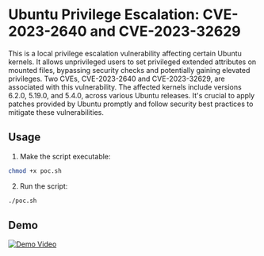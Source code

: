 # Ubuntu Privilege Escalation: CVE-2023-2640 and CVE-2023-32629

This is a local privilege escalation vulnerability affecting certain Ubuntu kernels. It allows unprivileged users to set privileged extended attributes on mounted files, bypassing security checks and potentially gaining elevated privileges. Two CVEs, CVE-2023-2640 and CVE-2023-32629, are associated with this vulnerability. The affected kernels include versions 6.2.0, 5.19.0, and 5.4.0, across various Ubuntu releases. It's crucial to apply patches provided by Ubuntu promptly and follow security best practices to mitigate these vulnerabilities.

## Usage

1. Make the script executable:
```bash
chmod +x poc.sh
```
2. Run the script:
```bash
./poc.sh
```
## Demo

[![Demo Video](https://img.youtube.com/vi/Up5q-FLWNk4/0.jpg)](https://www.youtube.com/watch?v=Up5q-FLWNk4)
